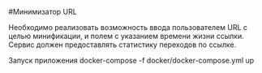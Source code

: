 #Минимизатор URL

Необходимо реализовать возможность ввода пользователем URL с целью минификации, и полем с указанием времени жизни ссылки. Сервис должен предоставлять статистику переходов по ссылке.

Запуск приложения docker-compose -f docker/docker-compose.yml up